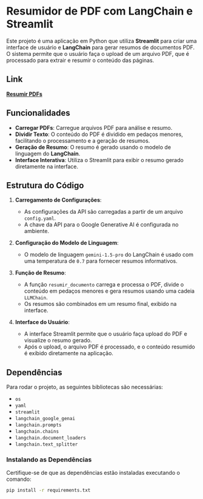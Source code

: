 # Resumidor de PDF com LangChain e Streamlit

Este projeto é uma aplicação em Python que utiliza **Streamlit** para criar uma interface de usuário e **LangChain** para gerar resumos de documentos PDF. O sistema permite que o usuário faça o upload de um arquivo PDF, que é processado para extrair e resumir o conteúdo das páginas.

## Link
[**Resumir PDFs**](https://resumirpdf-victimnn.streamlit.app/ "Acesse o Programa aqui")

## Funcionalidades

- **Carregar PDFs**: Carregue arquivos PDF para análise e resumo.
- **Dividir Texto**: O conteúdo do PDF é dividido em pedaços menores, facilitando o processamento e a geração de resumos.
- **Geração de Resumo**: O resumo é gerado usando o modelo de linguagem do **LangChain**.
- **Interface Interativa**: Utiliza o Streamlit para exibir o resumo gerado diretamente na interface.

## Estrutura do Código

1. **Carregamento de Configurações**:
   - As configurações da API são carregadas a partir de um arquivo `config.yaml`.
   - A chave da API para o Google Generative AI é configurada no ambiente.

2. **Configuração do Modelo de Linguagem**:
   - O modelo de linguagem `gemini-1.5-pro` do LangChain é usado com uma temperatura de `0.7` para fornecer resumos informativos.

3. **Função de Resumo**:
   - A função `resumir_documento` carrega e processa o PDF, divide o conteúdo em pedaços menores e gera resumos usando uma cadeia `LLMChain`.
   - Os resumos são combinados em um resumo final, exibido na interface.

4. **Interface do Usuário**:
   - A interface Streamlit permite que o usuário faça upload do PDF e visualize o resumo gerado.
   - Após o upload, o arquivo PDF é processado, e o conteúdo resumido é exibido diretamente na aplicação.

## Dependências

Para rodar o projeto, as seguintes bibliotecas são necessárias:

- `os`
- `yaml`
- `streamlit`
- `langchain_google_genai`
- `langchain.prompts`
- `langchain.chains`
- `langchain.document_loaders`
- `langchain.text_splitter`

### Instalando as Dependências

Certifique-se de que as dependências estão instaladas executando o comando:

```bash
pip install -r requirements.txt
